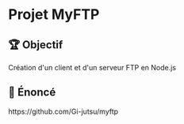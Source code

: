 <h1>Projet MyFTP</h1>

<h2>🏆 Objectif</h2>
Création d'un client et d'un serveur FTP en Node.js

<h2>📓 Énoncé</h2>
https://github.com/Gi-jutsu/myftp
